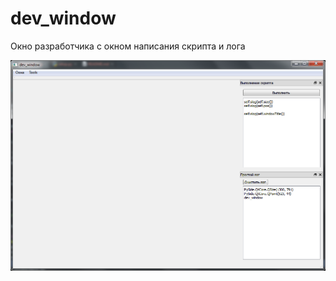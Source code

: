 # dev_window
Окно разработчика с окном написания скрипта и лога


![](https://raw.githubusercontent.com/gil9red/dev_window/master/screenshot.png)